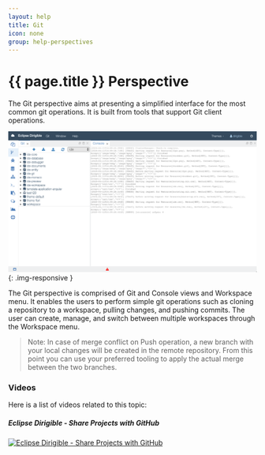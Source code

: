 ```yaml
---
layout: help
title: Git
icon: none
group: help-perspectives
---
```


{{ page.title }} Perspective
===

The Git perspective aims at presenting a simplified interface for the most common git operations. It is built from tools that support Git client operations.

![Git Perspective](images/ide_perspective_git.png){: .img-responsive }

The Git perspective is comprised of Git and Console views and Workspace menu. It enables the users to perform simple git operations such as cloning a repository to a workspace, pulling changes, and pushing commits. The user can create, manage, and switch between multiple workspaces through the Workspace menu.

> Note: In case of merge conflict on Push operation, a new branch with your local changes will be created in the remote repository. From this point you can use your preferred tooling to apply the actual merge between the two branches. 

### Videos

Here is a list of videos related to this topic:

##### Eclipse Dirigible - Share Projects with GitHub
[![Eclipse Dirigible - Share Projects with GitHub](https://i9.ytimg.com/vi_webp/8CN3fSwV5YE/mqdefault.webp?time=1603984800000&sqp=CKC76_wF&rs=AOn4CLC2x_muPeJIkCNNfpb0_X6Bg-CxHQ)](https://youtu.be/8CN3fSwV5YE)
